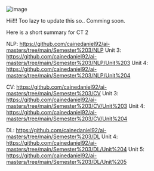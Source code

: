 ![image](https://github.com/user-attachments/assets/125cda3f-3e92-40a8-8e09-249ab85f3c2b)


Hii!!! Too lazy to update this so.. Comming soon.


Here is a short summary for CT 2

NLP: https://github.com/cainedaniel92/ai-masters/tree/main/Semester%203/NLP
Unit 3: https://github.com/cainedaniel92/ai-masters/tree/main/Semester%203/NLP/Unit%203
Unit 4: https://github.com/cainedaniel92/ai-masters/tree/main/Semester%203/NLP/Unit%204

CV: https://github.com/cainedaniel92/ai-masters/tree/main/Semester%203/CV
Unit 3: https://github.com/cainedaniel92/ai-masters/tree/main/Semester%203/CV/Unit%203
Unit 4: https://github.com/cainedaniel92/ai-masters/tree/main/Semester%203/CV/Unit%204



DL: https://github.com/cainedaniel92/ai-masters/tree/main/Semester%203/DL
Unit 4: https://github.com/cainedaniel92/ai-masters/tree/main/Semester%203/DL/Unit%204
Unit 5: https://github.com/cainedaniel92/ai-masters/tree/main/Semester%203/DL/Unit%205


